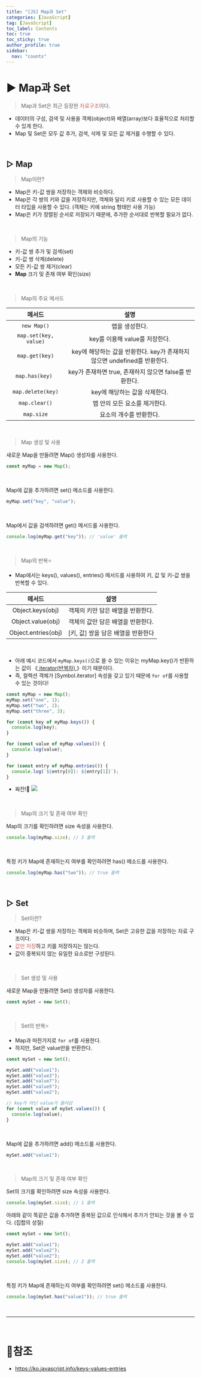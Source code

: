 ```yaml
---
title: "[JS] Map과 Set"
categories: [JavaScript]
tag: [JavaScript]
toc_label: Contents
toc: true
toc_sticky: true
author_profile: true
sidebar:
  nav: "counts"
---
```


# ▶ Map과 Set

> Map과 Set은 최근 등장한 <span style="color:indianred">자료구조</span>이다.

- 데이터의 구성, 검색 및 사용을 객체(object)와 배열(array)보다 효율적으로 처리할 수 있게 한다.
- Map 및 Set은 모두 값 추가, 검색, 삭제 및 모든 값 제거를 수행할 수 있다.

<br>

## ▷ Map

> Map이란?

- Map은 키-값 쌍을 저장하는 객체와 비슷하다.
- Map은 각 쌍의 키와 값을 저장하지만, 객체와 달리 키로 사용할 수 있는 모든 데이터 타입을 사용할 수 있다. (객체는 키에 string 형태만 사용 가능)
- Map은 키가 정렬된 순서로 저장되기 때문에, 추가한 순서대로 반복할 필요가 없다.

<br>

> Map의 기능

- 키-값 쌍 추가 및 검색(set)
- 키-값 쌍 삭제(delete)
- 모든 키-값 쌍 제거(clear)
- **Map** 크기 및 존재 여부 확인(size)

<br>

> Map의 주요 메서드

|        메서드         |                                    설명                                    |
| :-------------------: | :------------------------------------------------------------------------: |
|      `new Map()`      |                               맵을 생성한다.                               |
| `map.set(key, value)` |                       key를 이용해 value를 저장한다.                       |
|    `map.get(key)`     |  key에 해당하는 값을 반환한다. key가 존재하지 않으면 undefined를 반환한다. |
|    `map.has(key) `    |           key가 존재하면 true, 존재하지 않으면 false를 반환한다.           |
|   `map.delete(key)`   |                       key에 해당하는 값을 삭제한다.                        |
|     `map.clear()`     |                       맵 안의 모든 요소를 제거한다.                        |
|      `map.size`       |                          요소의 개수를 반환한다.                           |

<br>

> Map 생성 및 사용

새로운 Map을 만들려면 Map() 생성자를 사용한다.

```jsx
const myMap = new Map();
```

<br>

Map에 값을 추가하려면 set() 메소드를 사용한다.

```jsx
myMap.set("key", "value");
```

<br>

Map에서 값을 검색하려면 get() 메서드를 사용한다.

```jsx
console.log(myMap.get("key")); // 'value' 출력
```

<br>

> Map의 반복⭐

- Map에서는 keys(), values(), entries() 메서드를 사용하여 키, 값 및 키-값 쌍을 반복할 수 있다.

|       메서드        |                설명                |
| :-----------------: | :--------------------------------: |
|  Object.keys(obj)   | 객체의 키만 담은 배열을 반환한다.  |
|  Object.value(obj)  | 객체의 값만 담은 배열을 반환한다.  |
| Object.entries(obj) | [키, 값] 쌍을 담은 배열을 반환한다 |

<br>

- 아래 예시 코드에서 `myMap.keys()`으로 쓸 수 있는 이유는 myMap.key()가 반환하는 값이 《[ iterator(반복자) ](https://velog.io/@sieunpark/JS-%EC%9D%B4%ED%84%B0%EB%9F%AC%EB%B8%94%EA%B3%BC-%EC%9D%B4%ED%84%B0%EB%A0%88%EC%9D%B4%ED%84%B0)》이기 때문이다.
- 즉, 컬렉션 객체가 [Symbol.iterator] 속성을 갖고 있기 때문에 `for of`를 사용할 수 있는 것이다!

```jsx
const myMap = new Map();
myMap.set("one", 1);
myMap.set("two", 2);
myMap.set("three", 3);

for (const key of myMap.keys()) {
  console.log(key);
}

for (const value of myMap.values()) {
  console.log(value);
}

for (const entry of myMap.entries()) {
  console.log(`${entry[0]}: ${entry[1]}`);
}
```

- 짜잔!🎇
  ![](https://velog.velcdn.com/images/sieunpark/post/18e8c343-473b-4cda-9535-ce29b5b8f6af/image.png)

<br>

> Map의 크기 및 존재 여부 확인

Map의 크기를 확인하려면 size 속성을 사용한다.

```jsx
console.log(myMap.size); // 3 출력
```

<br>

특정 키가 Map에 존재하는지 여부를 확인하려면 has() 메소드를 사용한다.

```jsx
console.log(myMap.has("two")); // true 출력
```

<br>

## ▷ Set

> Set이란?

- Map은 키-값 쌍을 저장하는 객체와 비슷하며, Set은 고유한 값을 저장하는 자료 구조이다.
- <span style="color:indianred">값만 저장</span>하고 키를 저장하지는 않는다.
- 값이 중복되지 않는 유일한 요소로만 구성된다.

<br>

> Set 생성 및 사용

새로운 Map을 만들려면 Set() 생성자를 사용한다.

```jsx
const mySet = new Set();
```

<br>

> Set의 반복⭐

- Map과 마찬가지로 `for of`를 사용한다.
- 하지만, Set은 value만을 반환한다.

```jsx
const mySet = new Set();

mySet.add("value1");
mySet.add("value3");
mySet.add("value7");
mySet.add("value5");
mySet.add("value2");

// key가 아닌 value가 들어감
for (const value of mySet.values()) {
  console.log(value);
}
```

<br>

Map에 값을 추가하려면 add() 메소드를 사용한다.

```jsx
mySet.add("value1");
```

<br>

> Map의 크기 및 존재 여부 확인

Set의 크기를 확인하려면 size 속성을 사용한다.

```jsx
console.log(mySet.size); // 1 출력
```

아래와 같이 똑같은 값을 추가하면 중복된 값으로 인식해서 추가가 안되는 것을 볼 수 있다. (집합의 성질)

```jsx
const mySet = new Set();

mySet.add("value1");
mySet.add("value2");
mySet.add("value2");
console.log(mySet.size); // 2 출력
```

<br>

특정 키가 Map에 존재하는지 여부를 확인하려면 set() 메소드를 사용한다.

```jsx
console.log(mySet.has("value1")); // true 출력
```

<br>

---

<br>

# 📎참조

- https://ko.javascript.info/keys-values-entries
